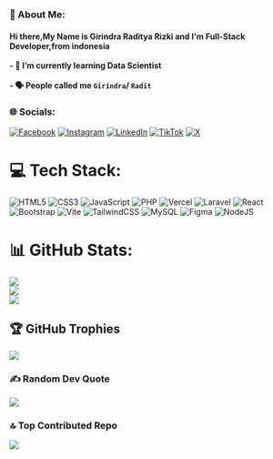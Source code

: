 ### 💫 About Me:
#### Hi there,My Name is Girindra Raditya Rizki and I'm Full-Stack Developer,from indonesia<br><br>- 🌱 I’m currently learning **Data Scientist** <br><br>- 🗣️ People called me `Girindra`/ `Radit`



### 🌐 Socials:
[![Facebook](https://img.shields.io/badge/Facebook-%231877F2.svg?logo=Facebook&logoColor=white)](https://facebook.com/Girindra) [![Instagram](https://img.shields.io/badge/Instagram-%23E4405F.svg?logo=Instagram&logoColor=white)](https://instagram.com/girindra_raditya.rizki) [![LinkedIn](https://img.shields.io/badge/LinkedIn-%230077B5.svg?logo=linkedin&logoColor=white)](https://www.linkedin.com/in/girindra-raditya-rizki-978047355/) [![TikTok](https://img.shields.io/badge/TikTok-%23000000.svg?logo=TikTok&logoColor=white)](https://tiktok.com/@Shixna_) [![X](https://img.shields.io/badge/X-black.svg?logo=X&logoColor=white)](https://x.com/GIDRATYAKI1) 

# 💻 Tech Stack:
![HTML5](https://img.shields.io/badge/html5-%23E34F26.svg?style=for-the-badge&logo=html5&logoColor=white) ![CSS3](https://img.shields.io/badge/css3-%231572B6.svg?style=for-the-badge&logo=css3&logoColor=white) ![JavaScript](https://img.shields.io/badge/javascript-%23323330.svg?style=for-the-badge&logo=javascript&logoColor=%23F7DF1E) ![PHP](https://img.shields.io/badge/php-%23777BB4.svg?style=for-the-badge&logo=php&logoColor=white) ![Vercel](https://img.shields.io/badge/vercel-%23000000.svg?style=for-the-badge&logo=vercel&logoColor=white) ![Laravel](https://img.shields.io/badge/laravel-%23FF2D20.svg?style=for-the-badge&logo=laravel&logoColor=white) ![React](https://img.shields.io/badge/react-%2320232a.svg?style=for-the-badge&logo=react&logoColor=%2361DAFB) ![Bootstrap](https://img.shields.io/badge/bootstrap-%238511FA.svg?style=for-the-badge&logo=bootstrap&logoColor=white) ![Vite](https://img.shields.io/badge/vite-%23646CFF.svg?style=for-the-badge&logo=vite&logoColor=white) ![TailwindCSS](https://img.shields.io/badge/tailwindcss-%2338B2AC.svg?style=for-the-badge&logo=tailwind-css&logoColor=white) ![MySQL](https://img.shields.io/badge/mysql-4479A1.svg?style=for-the-badge&logo=mysql&logoColor=white) ![Figma](https://img.shields.io/badge/figma-%23F24E1E.svg?style=for-the-badge&logo=figma&logoColor=white) ![NodeJS](https://img.shields.io/badge/node.js-6DA55F?style=for-the-badge&logo=node.js&logoColor=white)
# 📊 GitHub Stats:
![](https://github-readme-stats.vercel.app/api?username=radityaaa27&theme=tokyonight&hide_border=false&include_all_commits=false&count_private=false)<br/>
![](https://nirzak-streak-stats.vercel.app/?user=radityaaa27&theme=tokyonight&hide_border=false)<br/>
![](https://github-readme-stats.vercel.app/api/top-langs/?username=radityaaa27&theme=tokyonight&hide_border=false&include_all_commits=false&count_private=false&layout=compact)

## 🏆 GitHub Trophies
![](https://github-profile-trophy.vercel.app/?username=radityaaa27&theme=tokyonight&no-frame=false&no-bg=false&margin-w=4)

### ✍️ Random Dev Quote
![](https://quotes-github-readme.vercel.app/api?type=horizontal&theme=tokyonight)

### 🔝 Top Contributed Repo
![](https://github-contributor-stats.vercel.app/api?username=radityaaa27&limit=5&theme=tokyonight&combine_all_yearly_contributions=true)

<!-- Proudly created with GPRM ( https://gprm.itsvg.in ) -->
